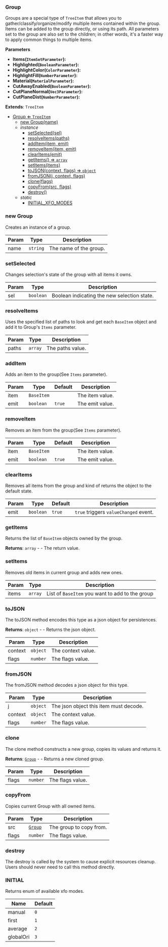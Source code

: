<a name="Group"></a>

### Group 
Groups are a special type of `TreeItem` that allows you to gather/classify/organize/modify
multiple items contained within the group. Items can be added to the group directly, or using
its path.
All parameters set to the group are also set to the children; in other words, it's a faster way
to apply common things to multiple items.

**Parameters**
* **Items(`ItemSetParameter`):**
* **Highlighted(`BooleanParameter`):**
* **HighlightColor(`ColorParameter`):**
* **HighlightFill(`NumberParameter`):**
* **Material(`MaterialParameter`):**
* **CutAwayEnabled(`BooleanParameter`):**
* **CutPlaneNormal(`Vec3Parameter`):**
* **CutPlaneDist(`NumberParameter`):**


**Extends**: <code>TreeItem</code>  

* [Group ⇐ <code>TreeItem</code>](#Group)
    * [new Group(name)](#new-Group)
    * _instance_
        * [setSelected(sel)](#setSelected)
        * [resolveItems(paths)](#resolveItems)
        * [addItem(item, emit)](#addItem)
        * [removeItem(item, emit)](#removeItem)
        * [clearItems(emit)](#clearItems)
        * [getItems() ⇒ <code>array</code>](#getItems)
        * [setItems(items)](#setItems)
        * [toJSON(context, flags) ⇒ <code>object</code>](#toJSON)
        * [fromJSON(j, context, flags)](#fromJSON)
        * [clone(flags)](#clone)
        * [copyFrom(src, flags)](#copyFrom)
        * [destroy()](#destroy)
    * _static_
        * [INITIAL_XFO_MODES](#INITIAL_XFO_MODES)

<a name="new_Group_new"></a>

### new Group
Creates an instance of a group.


| Param | Type | Description |
| --- | --- | --- |
| name | <code>string</code> | The name of the group. |

<a name="Group+setSelected"></a>

### setSelected
Changes selection's state of the group with all items it owns.



| Param | Type | Description |
| --- | --- | --- |
| sel | <code>boolean</code> | Boolean indicating the new selection state. |

<a name="Group+resolveItems"></a>

### resolveItems
Uses the specified list of paths to look and get each `BaseItem` object and add it to Group's `Items` parameter.



| Param | Type | Description |
| --- | --- | --- |
| paths | <code>array</code> | The paths value. |

<a name="Group+addItem"></a>

### addItem
Adds an item to the group(See `Items` parameter).



| Param | Type | Default | Description |
| --- | --- | --- | --- |
| item | <code>BaseItem</code> |  | The item value. |
| emit | <code>boolean</code> | <code>true</code> | The emit value. |

<a name="Group+removeItem"></a>

### removeItem
Removes an item from the group(See `Items` parameter).



| Param | Type | Default | Description |
| --- | --- | --- | --- |
| item | <code>BaseItem</code> |  | The item value. |
| emit | <code>boolean</code> | <code>true</code> | The emit value. |

<a name="Group+clearItems"></a>

### clearItems
Removes all items from the group and kind of returns the object to the default state.



| Param | Type | Default | Description |
| --- | --- | --- | --- |
| emit | <code>boolean</code> | <code>true</code> | `true` triggers `valueChanged` event. |

<a name="Group+getItems"></a>

### getItems
Returns the list of `BaseItem` objects owned by the group.


**Returns**: <code>array</code> - - The return value.  
<a name="Group+setItems"></a>

### setItems
Removes old items in current group and adds new ones.



| Param | Type | Description |
| --- | --- | --- |
| items | <code>array</code> | List of `BaseItem` you want to add to the group |

<a name="Group+toJSON"></a>

### toJSON
The toJSON method encodes this type as a json object for persistences.


**Returns**: <code>object</code> - - Returns the json object.  

| Param | Type | Description |
| --- | --- | --- |
| context | <code>object</code> | The context value. |
| flags | <code>number</code> | The flags value. |

<a name="Group+fromJSON"></a>

### fromJSON
The fromJSON method decodes a json object for this type.



| Param | Type | Description |
| --- | --- | --- |
| j | <code>object</code> | The json object this item must decode. |
| context | <code>object</code> | The context value. |
| flags | <code>number</code> | The flags value. |

<a name="Group+clone"></a>

### clone
The clone method constructs a new group,
copies its values and returns it.


**Returns**: [<code>Group</code>](#Group) - - Returns a new cloned group.  

| Param | Type | Description |
| --- | --- | --- |
| flags | <code>number</code> | The flags value. |

<a name="Group+copyFrom"></a>

### copyFrom
Copies current Group with all owned items.



| Param | Type | Description |
| --- | --- | --- |
| src | [<code>Group</code>](#Group) | The group to copy from. |
| flags | <code>number</code> | The flags value. |

<a name="Group+destroy"></a>

### destroy
The destroy is called by the system to cause explicit resources cleanup.
Users should never need to call this method directly.


<a name="Group.INITIAL_XFO_MODES"></a>

### INITIAL
Returns enum of available xfo modes.

| Name | Default |
| --- | --- |
| manual | <code>0</code> |
| first | <code>1</code> |
| average | <code>2</code> |
| globalOri | <code>3</code> |


